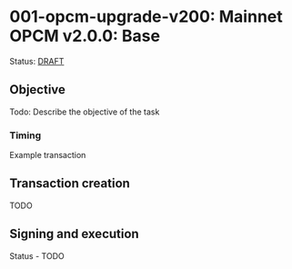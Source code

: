# 001-opcm-upgrade-v200: Mainnet OPCM v2.0.0: Base

Status: [DRAFT]()

## Objective

Todo: Describe the objective of the task

### Timing

Example transaction

## Transaction creation

TODO

## Signing and execution

Status - TODO

